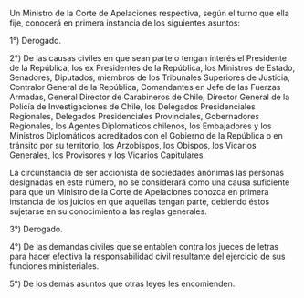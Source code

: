 Un Ministro de la Corte de Apelaciones respectiva, según el turno que ella fije, conocerá en primera instancia de los siguientes asuntos:

1°) Derogado.

2°) De las causas civiles en que sean parte o tengan interés el Presidente de la República, los ex Presidentes de la República, los Ministros de Estado, Senadores, Diputados, miembros de los Tribunales Superiores de Justicia, Contralor General de la República, Comandantes en Jefe de las Fuerzas Armadas, General Director de Carabineros de Chile, Director General de la Policía de Investigaciones de Chile, los Delegados Presidenciales Regionales, Delegados Presidenciales Provinciales, Gobernadores Regionales, los Agentes Diplomáticos chilenos, los Embajadores y los Ministros Diplomáticos acreditados con el Gobierno de la República o en tránsito por su territorio, los Arzobispos, los Obispos, los Vicarios Generales, los Provisores y los Vicarios Capitulares.

La circunstancia de ser accionista de sociedades anónimas las personas designadas en este número, no se considerará como una causa suficiente para que un Ministro de la Corte de Apelaciones conozca en primera instancia de los juicios en que aquéllas tengan parte, debiendo éstos sujetarse en su conocimiento a las reglas generales.

3°) Derogado.

4°) De las demandas civiles que se entablen contra los jueces de letras para hacer efectiva la responsabilidad civil resultante del ejercicio de sus funciones ministeriales.

5°) De los demás asuntos que otras leyes les encomienden.